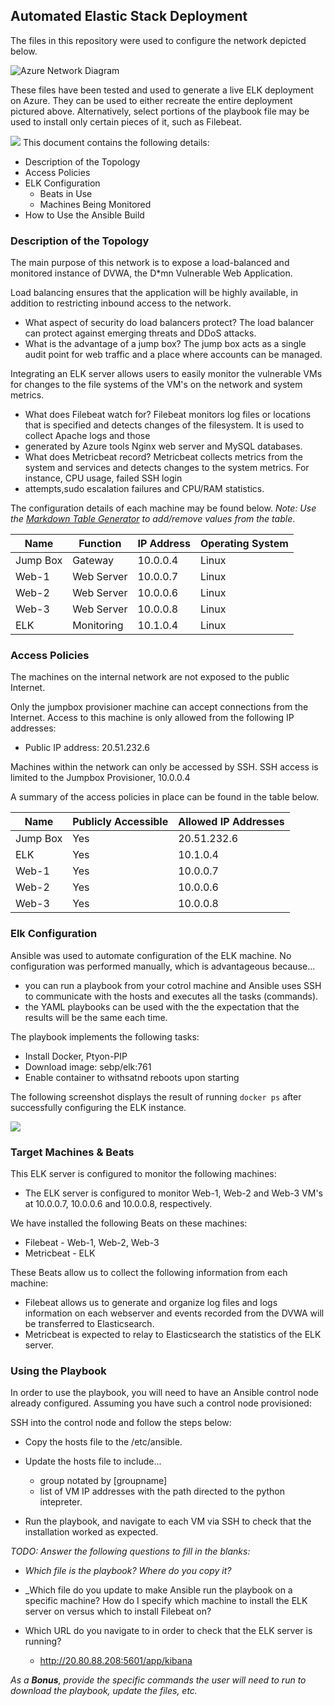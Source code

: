 ## Automated Elastic Stack Deployment

The files in this repository were used to configure the network depicted below.









![Azure Network Diagram](diagram.png)

These files have been tested and used to generate a live ELK deployment on Azure. They can be used to either recreate the entire deployment pictured above. Alternatively, select portions of the playbook file may be used to install only certain pieces of it, such as Filebeat.







 
![](elkplaybook.png)
This document contains the following details:
- Description of the Topology
- Access Policies
- ELK Configuration
  - Beats in Use
  - Machines Being Monitored
- How to Use the Ansible Build


### Description of the Topology

The main purpose of this network is to expose a load-balanced and monitored instance of DVWA, the D*mn Vulnerable Web Application.

Load balancing ensures that the application will be highly available, in addition to restricting inbound access to the network.
- What aspect of security do load balancers protect? The load balancer can protect against emerging threats and DDoS attacks.
- What is the advantage of a jump box? The jump box acts as a single audit point for web traffic and a place where accounts can be managed.

Integrating an ELK server allows users to easily monitor the vulnerable VMs for changes to the file systems of the VM's on the network and system metrics.
- What does Filebeat watch for? Filebeat monitors log files or locations that is specified and detects changes of the filesystem. It is used to collect Apache logs and those
- generated by Azure tools Nginx web server and MySQL databases.
- What does Metricbeat record? Metricbeat collects metrics from the system and services and detects changes to the system metrics. For instance, CPU usage, failed SSH login
- attempts,sudo escalation failures and CPU/RAM statistics.

The configuration details of each machine may be found below.
_Note: Use the [Markdown Table Generator](http://www.tablesgenerator.com/markdown_tables) to add/remove values from the table_.

| Name     | Function  | IP Address | Operating System |
|----------|---------- |------------|------------------|
| Jump Box | Gateway   | 10.0.0.4   | Linux            |
| Web-1    | Web Server| 10.0.0.7   | Linux            |              
| Web-2    | Web Server| 10.0.0.6   | Linux            |
| Web-3    | Web Server| 10.0.0.8   | Linux            |
| ELK      | Monitoring| 10.1.0.4   | Linux            |

### Access Policies

The machines on the internal network are not exposed to the public Internet. 

Only the jumpbox provisioner machine can accept connections from the Internet. Access to this machine is only allowed from the following IP addresses:
- Public IP address: 20.51.232.6

Machines within the network can only be accessed by SSH. SSH access is limited to the Jumpbox Provisioner, 10.0.0.4


A summary of the access policies in place can be found in the table below.

| Name     | Publicly Accessible | Allowed IP Addresses |
|----------|---------------------|----------------------|
| Jump Box | Yes                 | 20.51.232.6          |
| ELK      | Yes                  | 10.1.0.4             |
| Web-1    | Yes                  | 10.0.0.7             |
| Web-2    | Yes                  | 10.0.0.6             |
| Web-3    | Yes                  | 10.0.0.8             |


### Elk Configuration

Ansible was used to automate configuration of the ELK machine. No configuration was performed manually, which is advantageous because...
- you can run a playbook from your cotrol machine and Ansible uses SSH to communicate with the hosts and executes all the tasks (commands).
- the YAML playbooks can be used with the the expectation that the results will be the same each time.

The playbook implements the following tasks:
- Install Docker, Ptyon-PIP
- Download image: sebp/elk:761
- Enable container to withsatnd reboots upon starting

The following screenshot displays the result of running `docker ps` after successfully configuring the ELK instance.

![](docker_ps_output.png)

### Target Machines & Beats
This ELK server is configured to monitor the following machines:
- The ELK server is configured to monitor Web-1, Web-2 and Web-3 VM's at 10.0.0.7, 10.0.0.6 and 10.0.0.8, respectively.

We have installed the following Beats on these machines:
- Filebeat - Web-1, Web-2, Web-3
- Metricbeat - ELK

These Beats allow us to collect the following information from each machine:
- Filebeat allows us to generate and organize log files and logs information on each webserver and events recorded from the DVWA will be transferred to Elasticsearch.
- Metricbeat is expected to relay to Elasticsearch the statistics of the ELK server.

### Using the Playbook
In order to use the playbook, you will need to have an Ansible control node already configured. Assuming you have such a control node provisioned: 

SSH into the control node and follow the steps below:
- Copy the hosts file to the /etc/ansible.
- Update the hosts file to include...
  - group notated by [groupname]
  - list of VM IP addresses with the path directed to the python intepreter.
  
- Run the playbook, and navigate to each VM via SSH to check that the installation worked as expected.

_TODO: Answer the following questions to fill in the blanks:_
- _Which file is the playbook? Where do you copy it?_
- _Which file do you update to make Ansible run the playbook on a specific machine? How do I specify which machine to install the ELK server on versus which to install Filebeat on?

- Which URL do you navigate to in order to check that the ELK server is running?

  - http://20.80.88.208:5601/app/kibana

_As a **Bonus**, provide the specific commands the user will need to run to download the playbook, update the files, etc._

